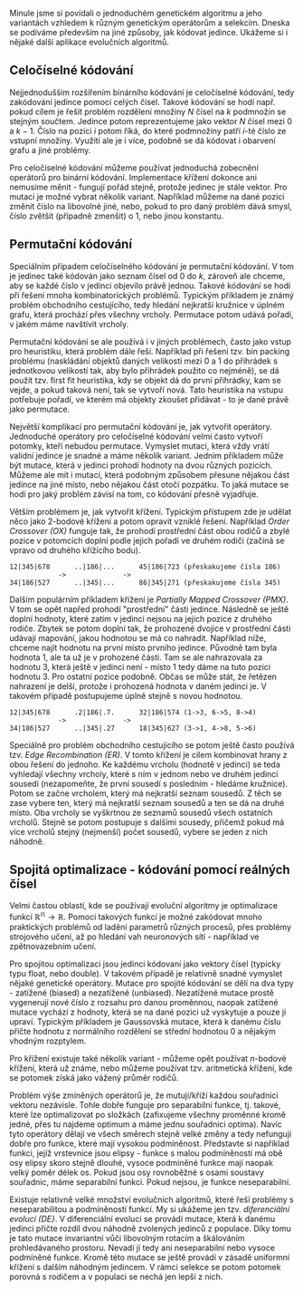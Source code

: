 Minule jsme si povídali o jednoduchém genetickém algoritmu a jeho variantách  vzhledem k různým genetickým operátorům a selekcím. Dneska se podíváme především na jiné způsoby, jak kódovat jedince. Ukážeme si i nějaké další aplikace evolučních algoritmů.

## Celočíselné kódování

Nejjednodušším rozšířením binárního kódování je celočíselné kódování, tedy zakódování jedince pomocí celých čísel. Takové kódování se hodí např. pokud cílem je řešit problém rozdělení množiny $N$ čísel na $k$ podmnožin se stejným součtem. Jedince potom reprezentujeme jako vektor $N$ čísel mezi 0 a $k-1$. Číslo na pozici $i$ potom říká, do které podmnožiny patří $i$-té číslo ze vstupní množiny. Využití ale je i více, podobně se dá kódovat i obarvení grafu a jiné problémy.

Pro celočíselné kódování můžeme používat jednoduchá zobecnění operátorů pro binární kódování. Implementace křížení dokonce ani nemusíme měnit - fungují pořád stejně, protože jedinec je stále vektor. Pro mutaci je možné vybrat několik variant. Například můžeme na dané pozici změnit číslo na libovolné jiné, nebo, pokud to pro daný problém dává smysl, číslo zvětšit (případně zmenšit) o 1, nebo jinou konstantu.

## Permutační kódování

Speciálním případem celočíselného kódování je permutační kódování. V tom je jedinec také kódován jako seznam čísel od 0 do $k$, zároveň ale chceme, aby se každé číslo v jedinci objevilo právě jednou. Takové kódování se hodí při řešení mnoha kombinatorických problémů. Typickým příkladem je známý problém obchodního cestujícího, tedy hledání nejkratší kružnice v úplném grafu, která prochází přes všechny vrcholy. Permutace potom udává pořadí, v jakém máme navštívit vrcholy. 

Permutační kódování se ale používá i v jiných problémech, často jako vstup pro heuristiku, která problém dále řeší. Například při řešení tzv. bin packing problému (naskládání objektů daných velikostí mezi 0 a 1 do přihrádek s jednotkovou velikostí tak, aby bylo přihrádek použito co nejméně), se dá použít tzv. first fit heuristika, kdy se objekt dá do první přihrádky, kam se vejde, a pokud taková není, tak se vytvoří nová. Tato heuristika na vstupu potřebuje pořadí, ve kterém má objekty zkoušet přidávat - to je dané právě jako permutace.

Největší komplikací pro permutační kódování je, jak vytvořit operátory. Jednoduché operátory pro celočíselné kódování velmi často vytvoří potomky, kteří nebudou permutace. Vymyslet mutaci, která vždy vrátí validní jedince je snadné a máme několik variant. Jedním příkladem může být mutace, která v jedinci prohodí hodnoty na dvou různých pozicích. Můžeme ale mít i mutaci, která podobným způsobem přesune nějakou část jedince na jiné místo, nebo nějakou část otočí pozpátku. To jaká mutace se hodí pro jaký problém závisí na tom, co kódování přesně vyjadřuje.

Větším problémem je, jak vytvořit křížení. Typickým přístupem zde je udělat něco jako 2-bodové křížení a potom opravit vzniklé řešení. Například _Order Crossover (OX)_ funguje tak, že prohodí prostřední část obou rodičů a zbylé pozice v potomcích doplní podle jejich pořadí ve druhém rodiči (začíná se vpravo od druhého křížícího bodu). 

    12|345|678      ..|186|...      45|186|723 (přeskakujeme čísla 186)
                ->              ->  
    34|186|527      ..|345|...      86|345|271 (přeskakujeme čísla 345)

Dalším populárním příkladem křížení je _Partially Mapped Crossover (PMX)_. V tom se opět napřed prohodí "prostřední" části jedince. Následně se ještě doplní hodnoty, které zatím v jedinci nejsou na jejich pozice z druhého rodiče. Zbytek se potom doplní tak, že prohozené dvojice v prostřední části udávají mapování, jakou hodnotou se má co nahradit. Například níže, chceme najít hodnotu na první místo prvního jedince. Původně tam byla hodnota 1, ale ta už je v prohozené části. Tam se ale nahrazovala za hodnotu 3, která ještě v jedinci není - místo 1 tedy dáme na tuto pozici hodnotu 3. Pro ostatní pozice podobně. Občas se může stát, že řetězen nahrazení je delší, protože i prohozená hodnota v daném jedinci je. V takovém případě postupujeme úplně stejně s novou hodnotou.

    12|345|678      .2|186|.7.      32|186|574 (1->3, 6->5, 8->4)
                ->              ->  
    34|186|527      ..|345|.27      18|345|627 (3->1, 4->8, 5->6) 

Speciálně pro problém obchodního cestujícího se potom ještě často používá tzv. _Edge Recombination (ER)_. V tomto křížení je cílem kombinovat hrany z obou řešení do jednoho. Ke každému vrcholu (hodnotě v jedinci) se teda vyhledají všechny vrcholy, které s ním v jednom nebo ve druhém jedinci sousedí (nezapomeňte, že první sousedí s posledním - hledáme kružnice). Potom se začne vrcholem, který má nejkratší seznam sousedů. Z těch se zase vybere ten, který má nejkratší seznam sousedů a ten se dá na druhé místo. Oba vrcholy se vyškrtnou ze seznamů sousedů všech ostatních vrcholů. Stejně se potom postupuje s dalšími sousedy, přičemž pokud má více vrcholů stejný (nejmenší) počet sousedů, vybere se jeden z nich náhodně.

## Spojitá optimalizace - kódování pomocí reálných čísel

Velmi častou oblastí, kde se používají evoluční algoritmy je optimalizace funkcí $\mathbb{R^n} \to \mathbb{R}$. Pomocí takových funkcí je možné zakódovat mnoho praktických problémů od ladění parametrů různých procesů, přes problémy strojového učení, až po hledání vah neuronových sítí - například ve zpětnovazebním učení.

Pro spojitou optimalizaci jsou jedinci kódovaní jako vektory čísel (typicky typu float, nebo double). V takovém případě je relativně snadné vymyslet nějaké genetické operátory. Mutace pro spojité kódování se dělí na dva typy - zatížené (biased) a nezatížené (unbiased). Nezatížené mutace prostě vygenerují nové číslo z rozsahu pro danou proměnnou, naopak zatížené mutace vychází z hodnoty, která se na dané pozici už vyskytuje a pouze ji upraví. Typickým příkladem je Gaussovská mutace, která k danému číslu přičte hodnotu z normálního rozdělení se střední hodnotou 0 a nějakým vhodným rozptylem. 

Pro křížení existuje také několik variant - můžeme opět používat $n$-bodové křížení, která už známe, nebo můžeme používat tzv. aritmetická křížení, kde se potomek získá jako vážený průměr rodičů. 

Problém výše zmíněných operátorů je, že mutují/kříží každou souřadnici vektoru nezávisle. Tohle dobře funguje pro separabilní funkce, tj. takové, které lze optimalizovat po složkách (zafixujeme všechny proměnné kromě jedné, přes tu najdeme optimum a máme jednu souřadnici optima). Navíc tyto operátory dělají ve všech směrech stejně velké změny a tedy nefungují dobře pro funkce, které mají vysokou podmíněnost. Představte si například funkci, jejíž vrstevnice jsou elipsy - funkce s malou podmíněností má obě osy elipsy skoro stejně dlouhé, vysoce podmíněné funkce mají naopak velký poměr délek os. Pokud jsou osy rovnoběžné s osami soustavy souřadnic, máme separabilní funkci. Pokud nejsou, je funkce neseparabilní.

Existuje relativně velké množství evolučních algoritmů, které řeší problémy s neseparabilitou a podmíněností funkcí. My si ukážeme jen tzv. _diferenciální evoluci (DE}_. V diferenciální evoluci se provádí mutace, která k danému jedinci přičte rozdíl dvou náhodně zvolených jedinců z populace. Díky tomu je tato mutace invariantní vůči libovolným rotacím a škálováním prohledávaného prostoru. Nevadí jí tedy ani neseparabilní nebo vysoce podmíněné funkce. Kromě této mutace se ještě provádí v zásadě uniformní křížení s dalším náhodným jedincem. V rámci selekce se potom potomek porovná s rodičem a v populaci se nechá jen lepší z nich.